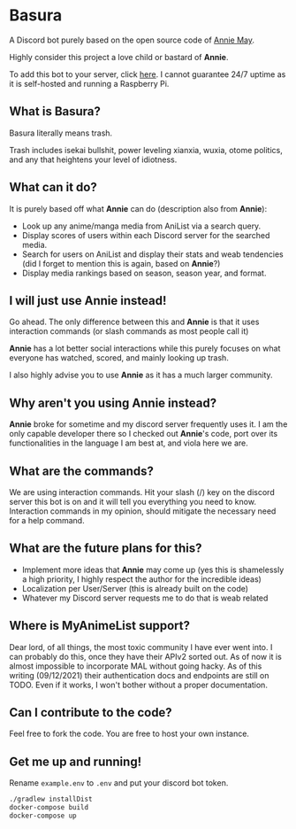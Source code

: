 # Basura

A Discord bot purely based on the open source code of [Annie May](https://github.com/AlexanderColen/Annie-May-Discord-Bot).

Highly consider this project a love child or bastard of **Annie**.

To add this bot to your server, click [here](https://discord.com/api/oauth2/authorize?client_id=870014073197170799&permissions=517543939136&scope=bot%20applications.commands).
I cannot guarantee 24/7 uptime as it is self-hosted and running a Raspberry Pi.

## What is Basura?
Basura literally means trash. 

Trash includes isekai bullshit, power leveling xianxia, wuxia, otome politics, 
and any that heightens your level of idiotness.

## What can it do?
It is purely based off what **Annie** can do (description also from **Annie**):
- Look up any anime/manga media from AniList via a search query.
- Display scores of users within each Discord server for the searched media.
- Search for users on AniList and display their stats and weab tendencies (did I forget to mention this is again, based on **Annie**?)
- Display media rankings based on season, season year, and format.

## I will just use Annie instead!
Go ahead. The only difference between this and **Annie** is that it uses interaction commands (or slash commands as most people call it)

**Annie** has a lot better social interactions while this purely focuses on what everyone has watched, scored, and mainly looking up trash.

I also highly advise you to use **Annie** as it has a much larger community.

## Why aren't you using Annie instead?
**Annie** broke for sometime and my discord server frequently uses it. I am the only capable developer there so I checked out **Annie**'s code, port over its functionalities
in the language I am best at, and viola here we are.

## What are the commands?
We are using interaction commands. Hit your slash (/) key on the discord server this bot is on and it will tell you everything you need to know.
Interaction commands in my opinion, should mitigate the necessary need for a help command.

## What are the future plans for this?
- Implement more ideas that **Annie** may come up (yes this is shamelessly a high priority, I highly respect the author for the incredible ideas)
- Localization per User/Server (this is already built on the code)
- Whatever my Discord server requests me to do that is weab related

## Where is MyAnimeList support?
Dear lord, of all things, the most toxic community I have ever went into. I can probably do this, once they have their APIv2 sorted out. As of now it is almost impossible
to incorporate MAL without going hacky. As of this writing (09/12/2021) their authentication docs and endpoints are still on TODO. Even if it works, I won't bother without a proper
documentation.

## Can I contribute to the code?
Feel free to fork the code. You are free to host your own instance.

## Get me up and running!
Rename `example.env` to `.env` and put your discord bot token.

```bash
./gradlew installDist
docker-compose build
docker-compose up
```